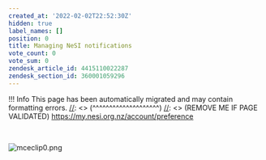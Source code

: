 ```yaml
---
created_at: '2022-02-02T22:52:30Z'
hidden: true
label_names: []
position: 0
title: Managing NeSI notifications
vote_count: 0
vote_sum: 0
zendesk_article_id: 4415110022287
zendesk_section_id: 360001059296
---
```



[//]: <> (REMOVE ME IF PAGE VALIDATED)
[//]: <> (vvvvvvvvvvvvvvvvvvvv)
 !!! Info
     This page has been automatically migrated and may contain formatting errors.
[//]: <> (^^^^^^^^^^^^^^^^^^^^)
[//]: <> (REMOVE ME IF PAGE VALIDATED)
<https://my.nesi.org.nz/account/preference>

 

![mceclip0.png](../../../assets/images/mceclip0_0_0_0_0_0_0_0.png)
